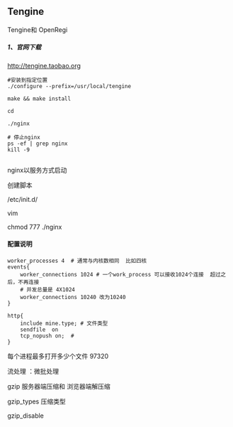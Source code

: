 ## Tengine

Tengine和 OpenRegi



##### 1、官网下载

http://tengine.taobao.org

```
#安装到指定位置
./configure --prefix=/usr/local/tengine 

make && make install

cd 

./nginx

# 停止nginx
ps -ef | grep nginx
kill -9


```

nginx以服务方式启动

创建脚本

/etc/init.d/

vim 

chmod 777 ./nginx



#### 配置说明

```
worker_processes 4  # 通常与内核数相同  比如四核
events{
	worker_connections 1024 # 一个work_process 可以接收1024个连接  超过之后，不再连接
	# 并发总量是 4X1024
	worker_connections 10240 改为10240
}

http{
	include mine.type; # 文件类型
	sendfile  on
	tcp_nopush on;  #
}
```



每个进程最多打开多少个文件 97320

流处理 ：微批处理

gzip  服务器端压缩和 浏览器端解压缩

gzip_types 压缩类型

gzip_disable 

